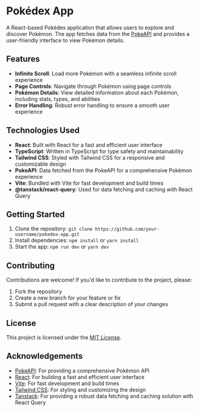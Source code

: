 # Pokédex App

A React-based Pokédex application that allows users to explore and discover Pokémon. The app fetches data from the [PokeAPI](https://pokeapi.co/) and provides a user-friendly interface to view Pokémon details.

## Features

- **Infinite Scroll**: Load more Pokémon with a seamless infinite scroll experience
- **Page Controls**: Navigate through Pokémon using page controls
- **Pokémon Details**: View detailed information about each Pokémon, including stats, types, and abilities
- **Error Handling**: Robust error handling to ensure a smooth user experience

## Technologies Used

- **React**: Built with React for a fast and efficient user interface
- **TypeScript**: Written in TypeScript for type safety and maintainability
- **Tailwind CSS**: Styled with Tailwind CSS for a responsive and customizable design
- **PokeAPI**: Data fetched from the PokeAPI for a comprehensive Pokémon experience
- **Vite**: Bundled with Vite for fast development and build times
- **@tanstack/react-query**: Used for data fetching and caching with React Query

## Getting Started

1. Clone the repository: `git clone https://github.com/your-username/pokedex-app.git`
2. Install dependencies: `npm install` or `yarn install`
3. Start the app: `npm run dev` or `yarn dev`

## Contributing

Contributions are welcome! If you'd like to contribute to the project, please:

1. Fork the repository
2. Create a new branch for your feature or fix
3. Submit a pull request with a clear description of your changes

## License

This project is licensed under the [MIT License](https://opensource.org/licenses/MIT).

## Acknowledgements

* [PokeAPI](https://pokeapi.co/): For providing a comprehensive Pokémon API
* [React](https://reactjs.org/): For building a fast and efficient user interface
* [Vite](https://vitejs.dev/): For fast development and build times
* [Tailwind CSS](https://tailwindcss.com/): For styling and customizing the design
* [Tanstack](https://tanstack.com/): For providing a robust data fetching and caching solution with React Query
